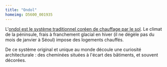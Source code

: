 ```yaml
---
title: "Ondol"
homeimg: D5600_001935
---
```

L'[ondol est le système traditionnel coréen de chauffage par le sol](https://fr.wikipedia.org/wiki/Ondol). Le climat de
la péninsule, frais à franchement glacial en hiver (il ne dégèle pas du mois de janvier à Séoul) impose des logements
chauffés.

De ce système original et unique au monde découle une curiosité architecturale : des cheminées situées à l'écart des
bâtiments, et souvent décorées.